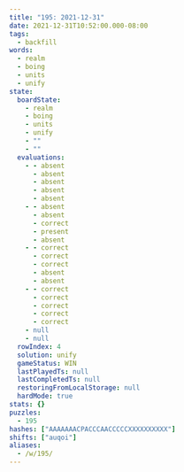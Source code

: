 ```yaml
---
title: "195: 2021-12-31"
date: 2021-12-31T10:52:00.000-08:00
tags:
  - backfill
words:
  - realm
  - boing
  - units
  - unify
state:
  boardState:
    - realm
    - boing
    - units
    - unify
    - ""
    - ""
  evaluations:
    - - absent
      - absent
      - absent
      - absent
      - absent
    - - absent
      - absent
      - correct
      - present
      - absent
    - - correct
      - correct
      - correct
      - absent
      - absent
    - - correct
      - correct
      - correct
      - correct
      - correct
    - null
    - null
  rowIndex: 4
  solution: unify
  gameStatus: WIN
  lastPlayedTs: null
  lastCompletedTs: null
  restoringFromLocalStorage: null
  hardMode: true
stats: {}
puzzles:
  - 195
hashes: ["AAAAAAACPACCCAACCCCCXXXXXXXXXX"]
shifts: ["auqoi"]
aliases:
  - /w/195/
---
```

<!-- more -->
